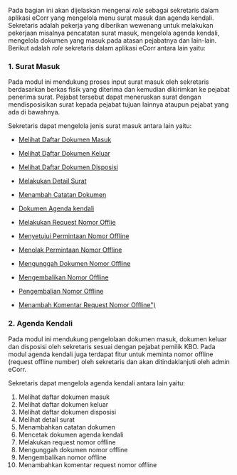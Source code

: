 Pada bagian ini akan dijelaskan mengenai _role_ sebagai sekretaris dalam aplikasi eCorr yang mengelola menu surat masuk dan 
agenda kendali. Sekretaris adalah pekerja yang diberikan wewenang untuk melakukan pekerjaan misalnya pencatatan surat masuk, 
mengelola agenda kendali, mengelola dokumen yang masuk pada atasan pejabatnya dan lain-lain. Berikut adalah _role_ sekretaris
dalam aplikasi eCorr antara lain yaitu:

### 1. Surat Masuk

Pada modul ini mendukung proses input surat masuk oleh sekretaris berdasarkan berkas fisik yang diterima dan kemudian 
dikirimkan ke pejabat penerima surat. Pejabat tersebut dapat meneruskan surat dengan mendisposisikan surat kepada pejabat 
tujuan lainnya ataupun pejabat yang ada di bawahnya.

Sekretaris dapat mengelola jenis surat masuk antara lain yaitu:

- [Melihat Daftar Dokumen Masuk](https://docs.oficioo.id/Categories/f4e57290-e6b5-4f7b-a02b-21d91f81ff0f/sekretaris#!/Posts/f4e57290-e6b5-4f7b-a02b-21d91f81ff0f/agenda-kendali/a7ad04c2a44d41e9bbff13d3ae6b4511 "Klik Link Ini Untuk Melihat Daftar Dokumen Masuk")

- [Melihat Daftar Dokumen Keluar](https://docs.oficioo.id/Categories/f4e57290-e6b5-4f7b-a02b-21d91f81ff0f/sekretaris#!/Posts/f4e57290-e6b5-4f7b-a02b-21d91f81ff0f/agenda-kendali/bbdb5c11e68249589d4819c6d8ee3854 "Klik Link Ini Untuk Melihat Daftar Dokumen Keluar")

- [Melihat Daftar Dokumen Disposisi](https://docs.oficioo.id/Categories/f4e57290-e6b5-4f7b-a02b-21d91f81ff0f/sekretaris#!/Posts/f4e57290-e6b5-4f7b-a02b-21d91f81ff0f/agenda-kendali/f2de3f48137e4a4f9c856e3aca5ac7d4 "Klik Link Ini Untuk Melihat Daftar Dokumen Disposisi")

- [Melakukan Detail Surat](https://docs.oficioo.id/Categories/f4e57290-e6b5-4f7b-a02b-21d91f81ff0f/sekretaris#!/Posts/f4e57290-e6b5-4f7b-a02b-21d91f81ff0f/agenda-kendali/335973e88704437bb114c216b92bfd96 "Klik Link Ini Untuk Melakukan Detail Surat")

- [Menambah Catatan Dokumen](https://docs.oficioo.id/Categories/f4e57290-e6b5-4f7b-a02b-21d91f81ff0f/sekretaris#!/Posts/f4e57290-e6b5-4f7b-a02b-21d91f81ff0f/agenda-kendali/c38fbeb5c8554436aa2c5a2f5b7a377a "Klik Link Ini Untuk Menambah Catatan Dokumen")

- [Dokumen Agenda kendali](https://docs.oficioo.id/Categories/f4e57290-e6b5-4f7b-a02b-21d91f81ff0f/sekretaris#!/Posts/f4e57290-e6b5-4f7b-a02b-21d91f81ff0f/agenda-kendali/227a1c3e151a4c89b48df6345a44c094 "Klik Link Ini Untuk Mencetak Dokumen Agenda kendali")

- [Melakukan Request Nomor Offlie](https://docs.oficioo.id/Categories/f4e57290-e6b5-4f7b-a02b-21d91f81ff0f/sekretaris#!/Posts/f4e57290-e6b5-4f7b-a02b-21d91f81ff0f/agenda-kendali/e464d73ce4e0448a812f9e82e835aa2a "Klik Link Ini Untuk Melakukan Request Nomor Offlie")

- [Menyetujui Permintaan Nomor Offline](https://docs.oficioo.id/Categories/f4e57290-e6b5-4f7b-a02b-21d91f81ff0f/sekretaris#!/Posts/f4e57290-e6b5-4f7b-a02b-21d91f81ff0f/agenda-kendali/9549d838da8b4baaa896203a1f961ccf "Klik Link Ini Untuk Menyetujui Permintaan Nomor Offline")

- [Menolak Permintaan Nomor Offline](https://docs.oficioo.id/Categories/f4e57290-e6b5-4f7b-a02b-21d91f81ff0f/sekretaris#!/Posts/f4e57290-e6b5-4f7b-a02b-21d91f81ff0f/agenda-kendali/e6961403d5074987a6ff72ab21fc185b "Klik Link Ini Untuk Menolak Permintaan Nomor Offline")

- [Mengunggah Dokumen Nomor Offline](https://docs.oficioo.id/Categories/f4e57290-e6b5-4f7b-a02b-21d91f81ff0f/sekretaris#!/Posts/f4e57290-e6b5-4f7b-a02b-21d91f81ff0f/agenda-kendali/0d85dd6f2893443987efc26f2227db55 "Klik Link Ini Untuk Mengunggah Dokumen Nomor Offline")

- [Mengembalikan Nomor Offline](https://docs.oficioo.id/Categories/f4e57290-e6b5-4f7b-a02b-21d91f81ff0f/sekretaris#!/Posts/f4e57290-e6b5-4f7b-a02b-21d91f81ff0f/agenda-kendali/d63ef3c33600489e8ecc78458580fe2a "Klik Link Ini Untuk Mengembalikan Nomor Offline")

- [Pengembalian Nomor Offline](https://docs.oficioo.id/Categories/f4e57290-e6b5-4f7b-a02b-21d91f81ff0f/sekretaris#!/Posts/f4e57290-e6b5-4f7b-a02b-21d91f81ff0f/agenda-kendali/3ca599feed5541ed9c5c7698d65186b3 "Klik Link Ini Untuk Menyetujui Pengembalian Nomor Offline")

- [Menambah Komentar Request Nomor Offline")](https://docs.oficioo.id/Categories/f4e57290-e6b5-4f7b-a02b-21d91f81ff0f/sekretaris#!/Posts/f4e57290-e6b5-4f7b-a02b-21d91f81ff0f/agenda-kendali/ed1dd24930574cea80170251d196ce33 "Klik Link Ini Untuk Menambah Komentar Request Nomor Offline")


### 2. Agenda Kendali

Pada modul ini mendukung pengelolaan dokumen masuk, dokumen keluar dan disposisi oleh sekretaris sesuai dengan pejabat pemilik KBO. Pada modul agenda kendali juga terdapat fitur untuk meminta nomor offline (request offline number) oleh sekretaris dan akan ditindaklanjuti oleh admin eCorr.

Sekretaris dapat mengelola agenda kendali antara lain yaitu:

1. Melihat daftar dokumen masuk
2. Melihat daftar dokumen keluar
3. Melihat daftar dokumen disposisi
4. Melihat detail surat
5. Menambahkan catatan dokumen
6. Mencetak dokumen agenda kendali
7. Melakukan request nomor offline
8. Mengunggah dokumen nomor offline
9. Mengembalikan nomor offline
10. Menambahkan komentar request nomor offline